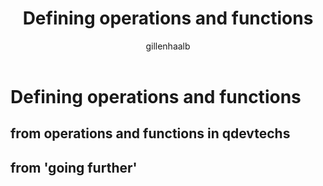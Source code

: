 ﻿---
title: Defining operations and functions
description: The fundamentals of defining operations and functions
author: gillenhaalb
ms.author: a-gibec@microsoft.com
ms.date: 03/05/2020
ms.topic: article
uid: microsoft.quantum.guide.using.opsfns
---

# Defining operations and functions

## from operations and functions in qdevtechs






## from 'going further'

